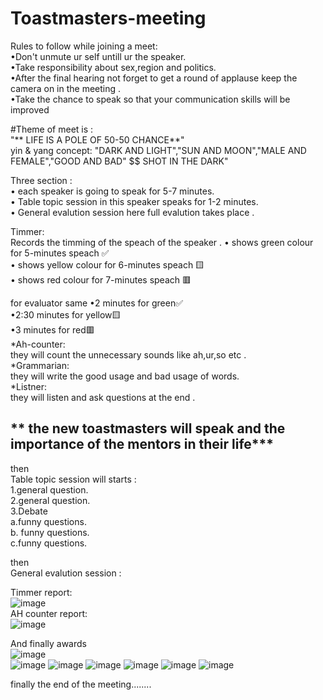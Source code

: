 # Toastmasters-meeting
Rules to follow while joining a meet:                                                                 
•Don't unmute ur self untill ur the speaker.                                                                                                                                     
•Take responsibility about sex,region and politics.                                                                                                          
•After the final hearing not forget to get a round of applause keep the camera on in the meeting .                                                        
•Take the chance to speak so that your communication skills will be improved                                                         

   #Theme of meet is :                                        
"** LIFE IS A POLE OF 50-50 CHANCE**"                                                
   yin & yang concept: "DARK AND LIGHT","SUN AND MOON","MALE AND FEMALE","GOOD AND BAD"
 $$ SHOT IN THE DARK" 
 
 Three section :                          
 • each speaker is going to speak for 5-7 minutes.                    
 • Table topic session in this speaker speaks for 1-2 minutes.             
 • General evalution session  here full evalution takes place .              
    
   Timmer:  
   Records the timming of the speach of the speaker .
 • shows green colour for 5-minutes speach ✅                              
 • shows yellow  colour for 6-minutes speach 🟨                        
 • shows red colour for 7-minutes speach 🟥                     
  
 for evaluator same 
  •2 minutes for green✅                 
 •2:30 minutes for yellow🟨            
  •3 minutes for red🟥                 
  *Ah-counter:    
  they will count the unnecessary sounds like ah,ur,so etc .                       
 *Grammarian:                 
  they will write the good usage and bad usage of words.            
  *Listner:                  
  they will listen and ask questions at the end .               
   
 **  the new toastmasters will speak and the importance of the mentors in their life***
 --------------------------------------------------------------------------------------- 
 then                                            
 Table topic session will starts :                         
 1.general question.                 
 2.general question.                    
 3.Debate                         
    a.funny questions.                 
    b. funny questions.               
    c.funny questions.                   
 
 then                    
 General evalution session :                         
 
 Timmer report:         
 ![image](https://user-images.githubusercontent.com/85113970/127637826-adaa3f7e-30e6-471c-b068-0245988a07a3.png)             
AH counter report:          
![image](https://user-images.githubusercontent.com/85113970/127638653-2d03c4df-a39e-4f83-8582-e8996ab8138a.png)                 
    
    
    
 And finally awards                        
 ![image](https://user-images.githubusercontent.com/85113970/127639187-023c1605-1ccf-4884-8901-9a9d90e49f8d.png)     
![image](https://user-images.githubusercontent.com/85113970/127639224-8e808921-4784-4d78-acec-489ad1d910a5.png)
![image](https://user-images.githubusercontent.com/85113970/127639251-d3eeefd2-e22b-4de9-8a4d-5445999f68a5.png)
![image](https://user-images.githubusercontent.com/85113970/127639284-c9700fdb-352c-4616-a2a7-24050618c415.png)
![image](https://user-images.githubusercontent.com/85113970/127639322-63a68647-2d58-47ef-b87b-7f381faaf31f.png)
![image](https://user-images.githubusercontent.com/85113970/127639360-c69d4ec5-7d5e-4681-8f93-148f0fb2bb1a.png)
![image](https://user-images.githubusercontent.com/85113970/127639398-704741c0-f16c-4f28-9b85-aad545b93c3d.png)       

finally the end of the meeting........

 


 
  
  
  

